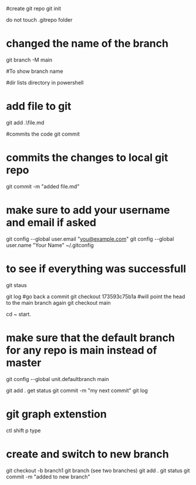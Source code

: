 #create git repo 
git init

do not touch .gitrepo folder

# changed the name of the branch
git branch -M main

#To show branch name

#dir lists directory in powershell

# add file to git 
git add .\file.md

#commits the code
git commit
# commits the changes to local git repo
git commit -m "added file.md"

# make sure to add your username and email if asked
git config --global user.email "you@example.com"
git config --global user.name "Your Name"
~/.gitconfig

# to see if everything was successfull
git staus

git log
#go back a commit
git checkout 173593c75b1a
#will point the head to the main branch again
git checkout main 



cd ~
start.


# make sure that the default branch for any repo is main instead of master
git config --global unit.defaultbranch main

git add .
get status
git commit -m "my next commit"
git log

# git graph extenstion
ctl shift p type

# create and switch to new branch
git checkout -b branch1
git branch (see two branches)
git add .
git status
git commit -m "added to new branch"